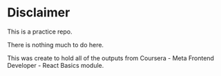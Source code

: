 # Disclaimer

This is a practice repo. 

There is nothing much to do here. 

This was create to hold all of the outputs from Coursera - Meta Frontend Developer - React Basics module.